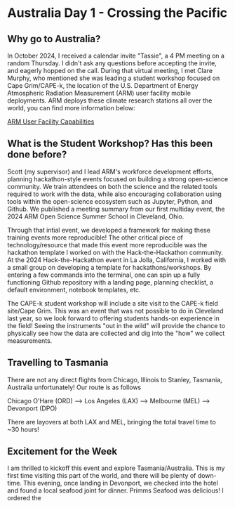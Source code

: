 # Australia Day 1 - Crossing the Pacific

## Why go to Australia?

In October 2024, I received a calendar invite "Tassie", a 4 PM meeting on a random Thursday. I didn't ask any questions before accepting the invite, and eagerly hopped on the call. During that virtual meeting, I met Clare Murphy, who mentioned she was leading a student workshop focused on Cape Grim/CAPE-k, the location of the U.S. Department of Energy Atmospheric Radiation Measurement (ARM) user facility mobile deployments. ARM deploys these climate research stations all over the world, you can find more information below:

[ARM User Facility Capabilities](https://arm.gov/capabilities/observatories)

## What is the Student Workshop? Has this been done before?

Scott (my supervisor) and I lead ARM's workforce development efforts, planning hackathon-style events focused on building a strong open-science community. We train attendees on both the science and the related tools required to work with the data, while also encouraging collaboration using tools within the open-science ecosystem such as Jupyter, Python, and Github. We published a meeting summary from our first multiday event, the 2024 ARM Open Science Summer School in Cleveland, Ohio.

Through that intial event, we developed a framework for making these training events more reproducible! The other critical piece of technology/resource that made this event more reproducible was the hackathon template I worked on with the Hack-the-Hackathon community. At the 2024 Hack-the-Hackathon event in La Jolla, California, I worked with a small group on developing a template for hackathons/workshops. By entering a few commands into the terminal, one can spin up a fully functioning Github repository with a landing page, planning checklist, a default environment, notebook templates, etc.

The CAPE-k student workshop will include a site visit to the CAPE-k field site/Cape Grim. This was an event that was not possible to do in Cleveland last year, so we look forward to offering students hands-on experience in the field! Seeing the instruments "out in the wild" will provide the chance to physically see how the data are collected and dig into the "how" we collect measurements.

## Travelling to Tasmania

There are not any direct flights from Chicago, Illinois to Stanley, Tasmania, Australia unfortunately! Our route is as follows

Chicago O'Hare (ORD) --> Los Angeles (LAX) --> Melbourne (MEL) --> Devonport (DPO)

There are layovers at both LAX and MEL, bringing the total travel time to ~30 hours!

## Excitement for the Week
I am thrilled to kickoff this event and explore Tasmania/Australia. This is my first time visiting this part of the world, and there will be plenty of down-time. This evening, once landing in Devonport, we checked into the hotel and found a local seafood joint for dinner. Primms Seafood was delicious! I ordered the 


